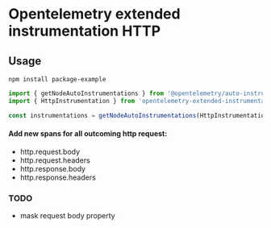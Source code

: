 # Opentelemetry extended instrumentation HTTP

## Usage
```
npm install package-example
```

```ts
import { getNodeAutoInstrumentations } from '@opentelemetry/auto-instrumentations-node';
import { HttpInstrumentation } from 'opentelemetry-extended-instrumentation-http'

const instrumentations = getNodeAutoInstrumentations(HttpInstrumentation.withPayloadDetails())
```

#### Add new spans for all outcoming http request:

- http.request.body
- http.request.headers
- http.response.body
- http.response.headers


### TODO

- mask request body property
